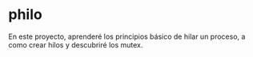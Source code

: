 # philo
En este proyecto, aprenderé los principios básico de hilar un proceso, a como crear hilos y descubriré los mutex.
